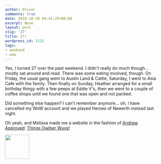 ```yaml
---
author: Oliver
comments: true
date: 2010-10-20 04:41:25+00:00
excerpt: None
layout: post
slug: '27'
title: 27!
wordpress_id: 2115
tags:
- weekend
- wow
---
```


Yes, I turned 27 over the past weekend.  I didn't really do much though... mostly sat around and read.  There was some eating involved, though.  On Friday, the usual gang went to Austin Land & Cattle, Saturday, I went to Asia Cafe with the family.  Then finally on Sunday, Heather arranged for a small birthday thingy with a few peeps at Eddie V's, then we went to a couple of coffee shops until we found one that was open and not packed.

Did something else happen?  I can't remember anymore... oh, I have cancelled my WoW account and we played Heroes of Newerth instead last night.

Oh yeah, and Melissa made me a website in the fashion of <a href="http://www.andrewapproved.com">Andrew Approved</a>: <a href="http://owiberwuvs.tumblr.com/">Things Owiber Wuvs!</a>

<a href="https://www.owiber.com/?attachment_id=2116" rel="attachment wp-att-2116"><img src="https://www.owiber.com/wp-content/uploads/2010/10/Photo-on-2010-10-19-at-23.36-80x80.jpg" alt="" title="Photo on 2010-10-19 at 23.36" width="80" height="80" class="alignnone size-thumbnail wp-image-2116" /></a>